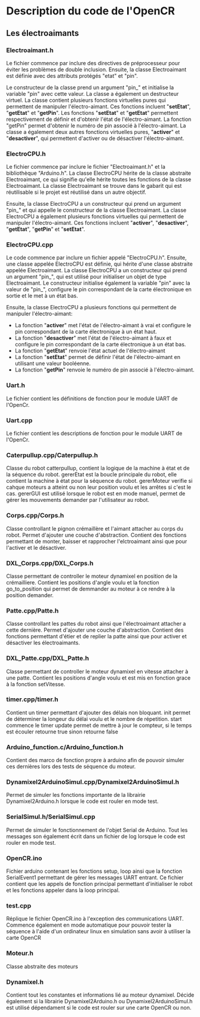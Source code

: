 # Description du code de l'OpenCR
## Les électroaimants
### Electroaimant.h
Le fichier commence par inclure des directives de préprocesseur pour éviter les problèmes de double inclusion. Ensuite, la classe Electroaimant est définie avec des attributs protégés "etat" et "pin".

Le constructeur de la classe prend un argument "pin_" et initialise la variable "pin" avec cette valeur. La classe a également un destructeur virtuel.
La classe contient plusieurs fonctions virtuelles pures qui permettent de manipuler l'électro-aimant. Ces fonctions incluent "**setEtat**", "**getEtat**" et "**getPin**". Les fonctions "**setEtat**" et "**getEtat**" permettent respectivement de définir et d'obtenir l'état de l'électro-aimant. La fonction "getPin" permet d'obtenir le numéro de pin associé à l'électro-aimant. La classe a également deux autres fonctions virtuelles pures, "**activer**" et "**desactiver**", qui permettent d'activer ou de désactiver l'électro-aimant.

### ElectroCPU.h

Le fichier commence par inclure le fichier "Electroaimant.h" et la bibliothèque "Arduino.h". La classe ElectroCPU hérite de la classe abstraite Electroaimant, ce qui signifie qu'elle hérite toutes les fonctions de la classe Electroaimant. La classe Electroaimant se trouve dans le gabarit qui est réutilisable si le projet est réutilisé dans un autre objectif.

Ensuite, la classe ElectroCPU a un constructeur qui prend un argument "pin_" et qui appelle le constructeur de la classe Electroaimant. La classe ElectroCPU a également plusieurs fonctions virtuelles qui permettent de manipuler l'électro-aimant. Ces fonctions incluent "**activer**", "**desactiver**", "**getEtat**", "**getPin**" et "**setEtat**".

### ElectroCPU.cpp

Le code commence par inclure un fichier appelé "ElectroCPU.h". Ensuite, une classe appelée ElectroCPU est définie, qui hérite d'une classe abstraite appelée Electroaimant. La classe ElectroCPU a un constructeur qui prend un argument "pin_", qui est utilisé pour initialiser un objet de type Electroaimant. Le constructeur initialise également la variable "pin" avec la valeur de "pin_", configure le pin correspondant de la carte électronique en sortie et le met à un état bas.

Ensuite, la classe ElectroCPU a plusieurs fonctions qui permettent de manipuler l'électro-aimant: 
- La fonction "**activer**" met l'état de l'électro-aimant à vrai et configure le pin correspondant de la carte électronique à un état haut. 
- La fonction "**desactiver**" met l'état de l'électro-aimant à faux et configure le pin correspondant de la carte électronique à un état bas.
- La fonction "**getEtat**" renvoie l'état actuel de l'électro-aimant 
- La fonction "**setEtat**" permet de définir l'état de l'électro-aimant en utilisant une valeur booléenne.
- La fonction "**getPin**" renvoie le numéro de pin associé à l'électro-aimant.

### Uart.h
Le fichier contient les définitions de fonction pour le module UART de l'OpenCr.

### Uart.cpp
Le fichier contient les descriptions de fonction pour le module UART de l'OpenCr.

### Caterpullup.cpp/Caterpullup.h
Classe du robot catterpullup, contient la logique de la machine à état et de la séquence du robot.
gererEtat est la boucle principale du robot, elle contient la machine à état pour la séquence du robot.
gererMoteur verifie si cahque moteurs a atteint ou non leur position voulu et les arrêtes si c'est le cas.
gererGUI est utilisé lorsque le robot est en mode manuel, permet de gérer les mouvements demander par l'utilisateur au robot.

### Corps.cpp/Corps.h
Classe controllant le pignon crémaillère et l'aimant attacher au corps du robot. Permet d'ajouter une couche d'abstraction. Contient des fonctions permettant de monter, baisser et rapprocher l'elctroaimant ainsi que pour l'activer et le désactiver.

### DXL_Corps.cpp/DXL_Corps.h
Classe permettant de controller le moteur dynamixel en position de la crémailliere. Contient les positions d'angle voulu et la fonction go_to_position qui permet de demmander au moteur à ce rendre à la position demander.

### Patte.cpp/Patte.h
Classe controllant les pattes du robot ainsi que l'électroaimant attacher a cette dernière. Permet d'ajouter une couche d'abstraction. Contient des fonctions permettant d'étier et de replier la patte ainsi que pour activer et désactiver les électroaimants.

### DXL_Patte.cpp/DXL_Patte.h
Classe permettant de controller le moteur dynamixel en vitesse attacher à une patte. Contient les positions d'angle voulu et est mis en fonction grace à la fonction setVitesse.

### timer.cpp/timer.h
Contient un timer permettant d'ajouter des délais non bloquant.
init permet de déterminer la longeur du délai voulu et le nombre de répetition.
start commence le timer
update permet de mettre à jour le compteur, si le temps est écouler retourne true sinon retourne false

### Arduino_function.c/Arduino_function.h
Contient des marco de fonction propre à arduino afin de pouvoir simuler ces dernières lors des tests de séquence du moteur. 


### Dynamixel2ArduinoSimul.cpp/Dynamixel2ArduinoSimul.h
Permet de simuler les fonctions importante de la librairie Dynamixel2Arduino.h lorsque le code est rouler en mode test.

### SerialSimul.h/SerialSimul.cpp
Permet de simuler le fonctionnement de l'objet Serial de Arduino. Tout les messages son également écrit dans un fichier de log lorsque le code est rouler en mode test.

### OpenCR.ino
Fichier arduino contenant les fonctions setup, loop ainsi que la fonction SerialEvent1 permettant de gérer les messages UART entrant. Ce fichier contient que les appels de fonction principal permettant d'initialiser le robot et les fonctions appeler dans la loop principal.

### test.cpp
Réplique le fichier OpenCR.ino à l'exception des communications UART. Commence également en mode automatique pour pouvoir tester la séquence à l'aide d'un ordinateur linux en simulation sans avoir à utiliser la carte OpenCR

### Moteur.h
Classe abstraite des moteurs

### Dynamixel.h
Contient tout les constantes et informations lié au moteur dynamixel. Décide également si la librairie Dynamixel2Arduino.h ou Dynamixel2ArduinoSimul.h est utilisé dépendament si le code est rouler sur une carte OpenCR ou non.
